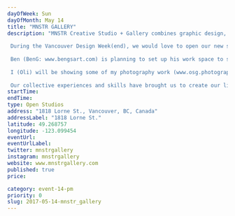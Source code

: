 ```yaml
---
dayOfWeek: Sun
dayOfMonth: May 14
title: "MNSTR GALLERY"
description: "MNSTR Creative Studio + Gallery combines graphic design, art, printmaking, photography, and curation. We are a new artist studio in Mount Pleasant run by us, Ben & Oli a husband and wife duo...part of the space is also our home. We are going to be exhibiting our individual and collaborative work in the coming months and eventually will curate shows for other artists. We were previously in Singapore and Australia the past 10 years to live + work before finding Vancouver as a new home at the beginning of 2016. Please check out our @mnstrgallery account on Instagram for our progress.  During the Vancouver Design Week(end), we would love to open our new studio up to visitors to showcase our physical artworks and to play a slideshow of our past and current projects with a projector in the space.  Ben (BenG: www.bengsart.com) is planning to set up his work space to share his process from his digital illustrations to the printed material on some of his selected works, and possibly a demo of hand pulled silk screen printing to show part of his workflow. An animator by day at a visual effects company, he’s a self-taught printmaker who decided to create visual social commentary through the silkscreen printing process.  I (Oli) will be showing some of my photography work (www.osg.photography) and will have a studio lighting set up for still life/food and a workstation to demonstrate my workflow. Having a background in graphic design has helped me a lot with the creative direction in my photography work, styling and editing skills. I have a passion for all things design and love to collaborate with other creatives.   Our collective experiences and skills have brought us to create our little monster (MNSTR) here in Vancouver. We hope to contribute to the art and design scene in the city and are keen to connect with the creative community here... people with different focuses from designers, artists, craftsman, and those who are enthusiastic about visuals. We are thinking of other ways to make the studio visit more special, so we hope that VDW would consider us to be a part of the program this year."
startTime: 
endTime: 
type: Open Studios
address: "1818 Lorne St., Vancouver, BC, Canada"
addressLabel: "1818 Lorne St."
latitude: 49.268757
longitude: -123.099454
eventUrl: 
eventUrlLabel: 
twitter: mnstrgallery
instagram: mnstrgallery
website: www.mnstrgallery.com
published: true
price: 

category: event-14-pm
priority: 0
slug: 2017-05-14-mnstr_gallery
---
```

